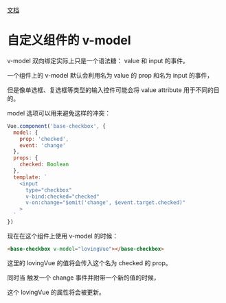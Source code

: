 [文档](https://cn.vuejs.org/v2/guide/components-custom-events.html)

# 自定义组件的 v-model

v-model 双向绑定实际上只是一个语法糖： value 和 input 的事件。

一个组件上的 v-model 默认会利用名为 value 的 prop 和名为 input 的事件，

但是像单选框、复选框等类型的输入控件可能会将 value attribute 用于不同的目的。

model 选项可以用来避免这样的冲突：

```js
Vue.component('base-checkbox', {
  model: {
    prop: 'checked',
    event: 'change'
  },
  props: {
    checked: Boolean
  },
  template: `
    <input
      type="checkbox"
      v-bind:checked="checked"
      v-on:change="$emit('change', $event.target.checked)"
    >
  `
})
```

现在在这个组件上使用 v-model 的时候：
```html
<base-checkbox v-model="lovingVue"></base-checkbox>
```

这里的 lovingVue 的值将会传入这个名为 checked 的 prop。

同时当 <base-checkbox> 触发一个 change 事件并附带一个新的值的时候，

这个 lovingVue 的属性将会被更新。




